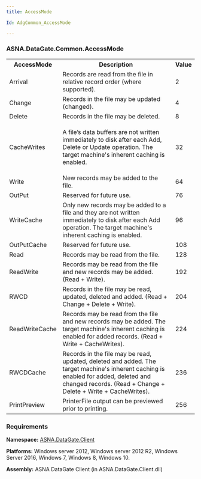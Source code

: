 ```yaml
---
title: AccessMode

Id: AdgCommon_AccessMode

---
```


### ASNA.DataGate.Common.AccessMode
<table class="dtTABLE" id="Table3" cellspacing="0">
                        <colgroup span="1" class="normal">
                            <col align="middles" span="1" style="FONT-WEIGHT: bold" width="20%" />
                            <col span="1" width="69.99%" />
                            <col align="middles" span="1" width="10%" />
                        </colgroup>
                        <tbody>
                            <tr>
                                <th colspan="1" rowspan="1"> AccessMode</th>
                                <th colspan="1" rowspan="1"> Description</th>
                                <th colspan="1" rowspan="1"> Value</th>
                            </tr>
                            <tr>
                                <td colspan="1" rowspan="1">Arrival </td>
                                <td colspan="1" rowspan="1">Records are read from the file in relative record order (where supported). </td>
                                <td colspan="1" rowspan="1">2 </td>
                            </tr>
                            <tr>
                                <td colspan="1" rowspan="1" style="height: 23px">Change </td>
                                <td colspan="1" rowspan="1" style="height: 23px">Records in the file may be updated (changed). </td>
                                <td colspan="1" rowspan="1" style="height: 23px">4 </td>
                            </tr>
                            <tr>
                                <td colspan="1" rowspan="1">Delete </td>
                                <td colspan="1" rowspan="1">Records in the file may be deleted. </td>
                                <td colspan="1" rowspan="1">8 </td>
                            </tr>
                            <tr>
                                <td colspan="1" rowspan="1">CacheWrites</td>
                                <td colspan="1" rowspan="1">

A file’s data buffers are not written immediately to disk after each Add, Delete or Update operation. The target machine's inherent caching is enabled.
</td>
                                <td colspan="1" rowspan="1">32</td>
                            </tr>
                            <tr>
                                <td colspan="1" rowspan="1">Write</td>
                                <td colspan="1" rowspan="1">New records may be added to the file.</td>
                                <td colspan="1" rowspan="1">64</td>
                            </tr>
                            <tr>
                                <td colspan="1" rowspan="1">OutPut</td>
                                <td colspan="1" rowspan="1">Reserved for future use.</td>
                                <td colspan="1" rowspan="1">76</td>
                            </tr>
                            <tr>
                                <td colspan="1" rowspan="1">WriteCache </td>
                                <td colspan="1" rowspan="1">Only new records may be added to a file and they are not written immediately to disk after each Add operation. The target machine's inherent caching is enabled.</td>
                                <td colspan="1" rowspan="1">96</td>
                            </tr>
                            <tr>
                                <td colspan="1" rowspan="1">OutPutCache</td>
                                <td colspan="1" rowspan="1">Reserved for future use.</td>
                                <td colspan="1" rowspan="1">108</td>
                            </tr>
                            <tr>
                                <td colspan="1" rowspan="1">Read</td>
                                <td colspan="1" rowspan="1">Records may be read from the file.</td>
                                <td colspan="1" rowspan="1">128</td>
                            </tr>
                            <tr>
                                <td colspan="1" rowspan="1">ReadWrite</td>
                                <td colspan="1" rowspan="1">Records may be read from the file and new records may be added. (Read + Write).</td>
                                <td colspan="1" rowspan="1">192</td>
                            </tr>
                            <tr>
                                <td colspan="1" rowspan="1">RWCD</td>
                                <td colspan="1" rowspan="1">Records in the file may be read, updated, deleted and added. (Read + Change + Delete + Write).</td>
                                <td colspan="1" rowspan="1">204</td>
                            </tr>
                            <tr>
                                <td colspan="1" rowspan="1">ReadWriteCache</td>
                                <td colspan="1" rowspan="1">Records may be read from the file and new records may be added. The target machine's inherent caching is enabled for added records. (Read + Write + CacheWrites).</td>
                                <td colspan="1" rowspan="1">224</td>
                            </tr>
                            <tr>
                                <td colspan="1" rowspan="1">RWCDCache</td>
                                <td colspan="1" rowspan="1">Records in the file may be read, updated, deleted and added. The target machine's inherent caching is enabled for added, deleted and changed records. (Read + Change + Delete + Write + CacheWrites).</td>
                                <td colspan="1" rowspan="1">236</td>
                            </tr>
                            <tr>
                                <td colspan="1" rowspan="1">PrintPreview</td>
                                <td colspan="1" rowspan="1">PrinterFile output can be previewed prior to printing.</td>
                                <td colspan="1" rowspan="1">256</td>
                            </tr>
                        </tbody>
</table>

### Requirements
**Namespace:** [ASNA.DataGate.Client](../../DCS/_HYML/dcsDataGateClientNamespace.html) 

**Platforms:** Windows server 2012, Windows server 2012 R2, Windows Server 2016, Windows 7, Windows 8, Windows 10. 

**Assembly:** ASNA DataGate Client (in ASNA.DataGate.Client.dll) 
